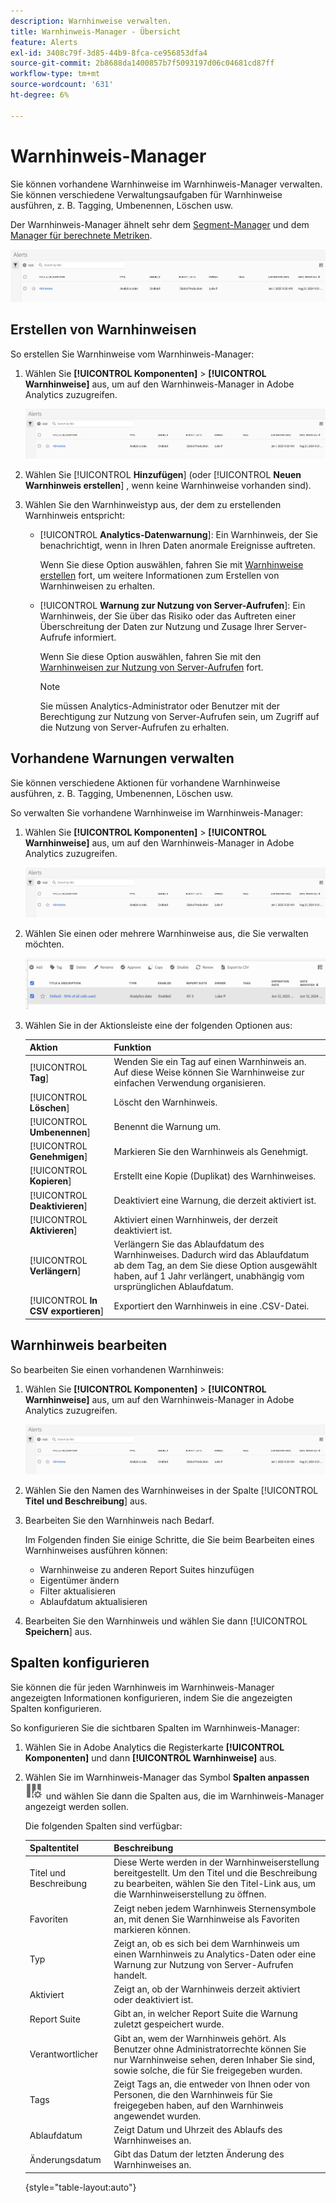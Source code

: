 ```yaml
---
description: Warnhinweise verwalten.
title: Warnhinweis-Manager - Übersicht
feature: Alerts
exl-id: 3408c79f-3d85-44b9-8fca-ce956853dfa4
source-git-commit: 2b8688da1400857b7f5093197d06c04681cd87ff
workflow-type: tm+mt
source-wordcount: '631'
ht-degree: 6%

---
```


# Warnhinweis-Manager

Sie können vorhandene Warnhinweise im Warnhinweis-Manager verwalten. Sie können verschiedene Verwaltungsaufgaben für Warnhinweise ausführen, z. B. Tagging, Umbenennen, Löschen usw.

Der Warnhinweis-Manager ähnelt sehr dem [Segment-Manager](https://experienceleague.adobe.com/docs/analytics/components/segmentation/segmentation-workflow/seg-manage.html?lang=de) und dem [Manager für berechnete Metriken](https://experienceleague.adobe.com/docs/analytics/components/calculated-metrics/calcmetric-workflow/cm-manager.html?lang=de).

![](assets/alert-manager.png)

## Erstellen von Warnhinweisen

So erstellen Sie Warnhinweise vom Warnhinweis-Manager:

1. Wählen Sie **[!UICONTROL Komponenten]** > **[!UICONTROL Warnhinweise]** aus, um auf den Warnhinweis-Manager in Adobe Analytics zuzugreifen.

   ![](assets/alert-manager.png)

1. Wählen Sie [!UICONTROL **Hinzufügen**] (oder [!UICONTROL **Neuen Warnhinweis erstellen**] , wenn keine Warnhinweise vorhanden sind).

1. Wählen Sie den Warnhinweistyp aus, der dem zu erstellenden Warnhinweis entspricht:

   * [!UICONTROL **Analytics-Datenwarnung**]: Ein Warnhinweis, der Sie benachrichtigt, wenn in Ihren Daten anormale Ereignisse auftreten.

     Wenn Sie diese Option auswählen, fahren Sie mit [Warnhinweise erstellen](/help/components/c-alerts/alert-builder.md) fort, um weitere Informationen zum Erstellen von Warnhinweisen zu erhalten.

   * [!UICONTROL **Warnung zur Nutzung von Server-Aufrufen**]: Ein Warnhinweis, der Sie über das Risiko oder das Auftreten einer Überschreitung der Daten zur Nutzung und Zusage Ihrer Server-Aufrufe informiert.

     Wenn Sie diese Option auswählen, fahren Sie mit den [Warnhinweisen zur Nutzung von Server-Aufrufen](/help/admin/admin/c-server-call-usage/scu-alerts.md) fort.

     >[!NOTE]
     >
     >Sie müssen Analytics-Administrator oder Benutzer mit der Berechtigung zur Nutzung von Server-Aufrufen sein, um Zugriff auf die Nutzung von Server-Aufrufen zu erhalten.

## Vorhandene Warnungen verwalten

Sie können verschiedene Aktionen für vorhandene Warnhinweise ausführen, z. B. Tagging, Umbenennen, Löschen usw.

So verwalten Sie vorhandene Warnhinweise im Warnhinweis-Manager:

1. Wählen Sie **[!UICONTROL Komponenten]** > **[!UICONTROL Warnhinweise]** aus, um auf den Warnhinweis-Manager in Adobe Analytics zuzugreifen.

   ![](assets/alert-manager.png)

1. Wählen Sie einen oder mehrere Warnhinweise aus, die Sie verwalten möchten.

   ![](assets/alert-manager-tasks.png)

1. Wählen Sie in der Aktionsleiste eine der folgenden Optionen aus:

   | Aktion | Funktion |
   |---------|----------|
   | [!UICONTROL **Tag**] | Wenden Sie ein Tag auf einen Warnhinweis an. Auf diese Weise können Sie Warnhinweise zur einfachen Verwendung organisieren. |
   | [!UICONTROL **Löschen**] | Löscht den Warnhinweis. |
   | [!UICONTROL **Umbenennen**] | Benennt die Warnung um. |
   | [!UICONTROL **Genehmigen**] | Markieren Sie den Warnhinweis als Genehmigt. |
   | [!UICONTROL **Kopieren**] | Erstellt eine Kopie (Duplikat) des Warnhinweises. |
   | [!UICONTROL **Deaktivieren**] | Deaktiviert eine Warnung, die derzeit aktiviert ist. |
   | [!UICONTROL **Aktivieren**] | Aktiviert einen Warnhinweis, der derzeit deaktiviert ist. |
   | [!UICONTROL **Verlängern**] | Verlängern Sie das Ablaufdatum des Warnhinweises. Dadurch wird das Ablaufdatum ab dem Tag, an dem Sie diese Option ausgewählt haben, auf 1 Jahr verlängert, unabhängig vom ursprünglichen Ablaufdatum. |
   | [!UICONTROL **In CSV exportieren**] | Exportiert den Warnhinweis in eine .CSV-Datei. |

## Warnhinweis bearbeiten

So bearbeiten Sie einen vorhandenen Warnhinweis:

1. Wählen Sie **[!UICONTROL Komponenten]** > **[!UICONTROL Warnhinweise]** aus, um auf den Warnhinweis-Manager in Adobe Analytics zuzugreifen.

   ![](assets/alert-manager.png)

1. Wählen Sie den Namen des Warnhinweises in der Spalte [!UICONTROL **Titel und Beschreibung**] aus.

1. Bearbeiten Sie den Warnhinweis nach Bedarf.

   Im Folgenden finden Sie einige Schritte, die Sie beim Bearbeiten eines Warnhinweises ausführen können:

   * Warnhinweise zu anderen Report Suites hinzufügen
   * Eigentümer ändern
   * Filter aktualisieren
   * Ablaufdatum aktualisieren

1. Bearbeiten Sie den Warnhinweis und wählen Sie dann [!UICONTROL **Speichern**] aus.

## Spalten konfigurieren

Sie können die für jeden Warnhinweis im Warnhinweis-Manager angezeigten Informationen konfigurieren, indem Sie die angezeigten Spalten konfigurieren.

So konfigurieren Sie die sichtbaren Spalten im Warnhinweis-Manager:

1. Wählen Sie in Adobe Analytics die Registerkarte **[!UICONTROL Komponenten]** und dann **[!UICONTROL Warnhinweise]** aus.

1. Wählen Sie im Warnhinweis-Manager das Symbol **Spalten anpassen** ![Spaltensymbol anpassen](assets/customize-columns-icon.png) und wählen Sie dann die Spalten aus, die im Warnhinweis-Manager angezeigt werden sollen.

   Die folgenden Spalten sind verfügbar:

   | Spaltentitel | Beschreibung |
   |---|---|
   | Titel und Beschreibung | Diese Werte werden in der Warnhinweiserstellung bereitgestellt. Um den Titel und die Beschreibung zu bearbeiten, wählen Sie den Titel-Link aus, um die Warnhinweiserstellung zu öffnen. |
   | Favoriten | Zeigt neben jedem Warnhinweis Sternensymbole an, mit denen Sie Warnhinweise als Favoriten markieren können. <!-- For more information, see [Mark calculated metrics as favorites](/help/components/c-calcmetrics/c-workflow/cm-workflow/cm-favorite.md). --> |
   | Typ | Zeigt an, ob es sich bei dem Warnhinweis um einen Warnhinweis zu Analytics-Daten oder eine Warnung zur Nutzung von Server-Aufrufen handelt. |
   | Aktiviert | Zeigt an, ob der Warnhinweis derzeit aktiviert oder deaktiviert ist. |
   | Report Suite | Gibt an, in welcher Report Suite die Warnung zuletzt gespeichert wurde. |
   | Verantwortlicher | Gibt an, wem der Warnhinweis gehört. Als Benutzer ohne Administratorrechte können Sie nur Warnhinweise sehen, deren Inhaber Sie sind, sowie solche, die für Sie freigegeben wurden. |
   | Tags | Zeigt Tags an, die entweder von Ihnen oder von Personen, die den Warnhinweis für Sie freigegeben haben, auf den Warnhinweis angewendet wurden. |
   | Ablaufdatum | Zeigt Datum und Uhrzeit des Ablaufs des Warnhinweises an. |
   | Änderungsdatum | Gibt das Datum der letzten Änderung des Warnhinweises an. |

   {style="table-layout:auto"}

   <!-- When "Last used" column is added, add this information as the description: Shows the date when the alert was last used. <p>This information can help you determine whether a component is valuable to users in your organization, where it is used, and if it needs to be deleted or modified.</p><p>Consider the following when viewing this column:</p><ul><li>This information does not include usage from the API, Report Builder, or Data Warehouse.</li><li>For some components, this column might not contain data if the component was last used prior to September 2023.</li></ul> -->



